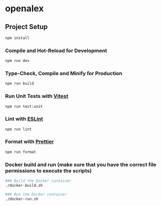 # openalex

## Project Setup

```sh
npm install
```

### Compile and Hot-Reload for Development

```sh
npm run dev
```

### Type-Check, Compile and Minify for Production

```sh
npm run build
```

### Run Unit Tests with [Vitest](https://vitest.dev/)

```sh
npm run test:unit
```

### Lint with [ESLint](https://eslint.org/)

```sh
npm run lint
```

### Format with [Prettier](https://prettier.io/)

```sh
npm run format
```

### Docker build and run (make sure that you have the correct file permissions to execute the scripts)

```sh
### Build the Docker container
./docker-build.sh
```

```sh
### Run the Docker container
./docker-run.sh
```
